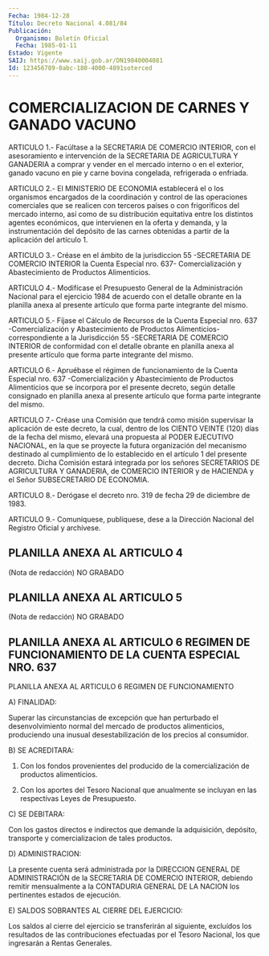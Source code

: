 ```yaml
---
Fecha: 1984-12-28
Título: Decreto Nacional 4.081/84
Publicación:
  Organismo: Boletín Oficial
  Fecha: 1985-01-11
Estado: Vigente
SAIJ: https://www.saij.gob.ar/DN19840004081
Id: 123456789-0abc-180-4000-4891soterced
---
```

# COMERCIALIZACION DE CARNES Y GANADO VACUNO

<a id="1"></a>
ARTICULO  1.-  Facúltase  a la SECRETARIA DE COMERCIO INTERIOR, con el asesoramiento e intervención  de  la SECRETARIA DE AGRICULTURA Y GANADERIA  a  comprar  y  vender  en el mercado  interno  o  en  el exterior,  ganado  vacuno  en  pie  y  carne    bovina   congelada, refrigerada o enfriada.

<a id="2"></a>
ARTICULO  2.-  El  MINISTERIO  DE  ECONOMIA  establecerá  el  o los organismos    encargados  de  la  coordinación  y  control  de  las operaciones comerciales  que  se realicen con terceros países o con frigoríficos  del mercado interno,  así  como  de  su  distribución equitativa entre  los distintos agentes económicos, que intervienen en la oferta y demanda,  y  la  instrumentación del depósito de las carnes  obtenidas  a  partir  de  la  aplicación  del  artículo  1.

<a id="3"></a>
ARTICULO  3.- Créase en el ámbito de la jurisdiccion 55 -SECRETARIA DE COMERCIO  INTERIOR la Cuenta Especial nro. 637- Comercialización y Abastecimiento de Productos Alimenticios.

<a id="4"></a>
ARTICULO 4.- Modifícase el Presupuesto General de la Administración  Nacional  para  el ejercicio 1984 de acuerdo con el detalle  obrante  en la planilla anexa  al  presente  artículo  que forma parte integrante del mismo.

<a id="5"></a>
ARTICULO  5.-  Fíjase  el Cálculo de Recursos de la Cuenta Especial nro.  637  -Comercialización    y    Abastecimiento   de  Productos Alimenticios-  correspondiente a la Jurisdicción 55 -SECRETARIA  DE COMERCIO  INTERIOR   de  conformidad  con  el  detalle  obrante  en planilla anexa al presente  artículo que forma parte integrante del mismo.

<a id="6"></a>
ARTICULO  6.-  Apruébase  el régimen de funcionamiento de la Cuenta Especial nro. 637 -Comercialización  y  Abastecimiento de Productos Alimenticios  que  se  incorpora  por  el presente  decreto,  según detalle  consignado  en  planilla anexa al  presente  artículo  que forma parte integrante del mismo.

<a id="7"></a>
ARTICULO  7.- Créase una Comisión que tendrá como misión supervisar la aplicación  de  este  decreto,  la  cual,  dentro  de los CIENTO VEINTE  (120) días de la fecha del mismo, elevará una propuesta  al PODER  EJECUTIVO   NACIONAL,  en  la  que  se  proyecte  la  futura organización  del  mecanismo    destinado  al  cumplimiento  de  lo establecido en el artículo 1 del  presente  decreto. Dicha Comisión estará  integrada  por  los señores SECRETARIOS  DE  AGRICULTURA  Y GANADERIA,  de  COMERCIO  INTERIOR    y  de  HACIENDA  y  el  Señor SUBSECRETARIO DE ECONOMIA.

<a id="8"></a>
ARTICULO  8.- Derógase el decreto nro. 319 de fecha 29 de diciembre de 1983.

<a id="9"></a>
ARTICULO  9.- Comuníquese, publíquese, dese a la Dirección Nacional del Registro Oficial y archívese.

## PLANILLA ANEXA AL ARTICULO 4

<a id="1"></a>
(Nota de redacción) NO GRABADO

## PLANILLA ANEXA AL ARTICULO 5

<a id="1"></a>
(Nota de redacción) NO GRABADO

## PLANILLA  ANEXA  AL  ARTICULO  6  REGIMEN  DE  FUNCIONAMIENTO DE LA CUENTA ESPECIAL NRO. 637

<a id="1"></a>
PLANILLA ANEXA AL ARTICULO 6                 REGIMEN DE FUNCIONAMIENTO

A) FINALIDAD:

Superar  las  circunstancias  de  excepción  que  han perturbado el desenvolvimiento  normal  del  mercado  de  productos alimenticios, produciendo  una  inusual  desestabilización  de   los  precios  al consumidor.

B) SE ACREDITARA:

1. Con los fondos provenientes del producido de la comercialización de productos alimenticios.

2. Con los aportes del Tesoro Nacional que anualmente  se  incluyan en las respectivas Leyes de Presupuesto.

C) SE DEBITARA:

Con  los  gastos  directos e indirectos que demande la adquisición, depósito, transporte  y  comercializacion  de tales productos.

D) ADMINISTRACION:

La presente cuenta será administrada por la  DIRECCION  GENERAL  DE ADMINISTRACIÓN  de  la  SECRETARIA  DE  COMERCIO INTERIOR, debiendo remitir  mensualmente  a la CONTADURIA GENERAL  DE  LA  NACION  los pertinentes estados de ejecución.

E) SALDOS SOBRANTES AL CIERRE DEL EJERCICIO:

Los saldos al cierre del  ejercicio  se  transferirán al siguiente, excluídos los resultados de las contribuciones  efectuadas  por  el Tesoro Nacional, los que ingresarán a Rentas Generales.